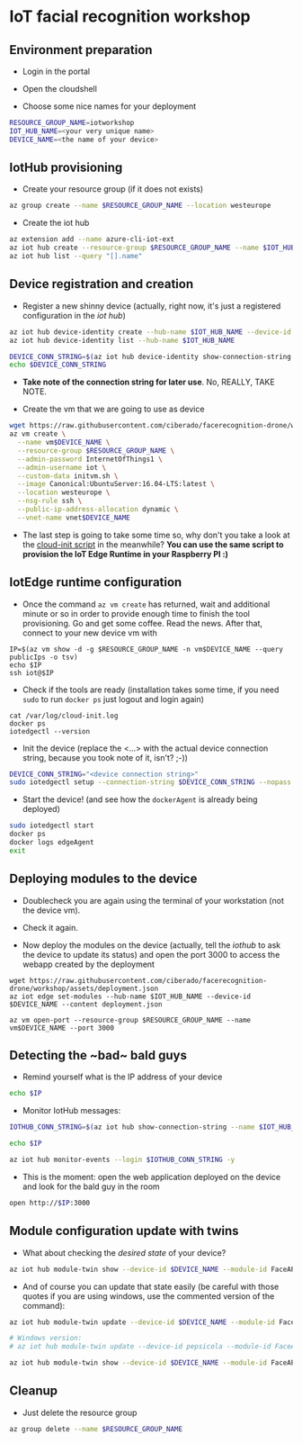 # IoT facial recognition workshop

## Environment preparation

* Login in the portal

* Open the cloudshell

* Choose some nice names for your deployment

```bash
RESOURCE_GROUP_NAME=iotworkshop
IOT_HUB_NAME=<your very unique name>
DEVICE_NAME=<the name of your device>
```

## IotHub provisioning

* Create your resource group (if it does not exists) 

```bash
az group create --name $RESOURCE_GROUP_NAME --location westeurope
```

* Create the iot hub

```bash
az extension add --name azure-cli-iot-ext
az iot hub create --resource-group $RESOURCE_GROUP_NAME --name $IOT_HUB_NAME --sku S1
az iot hub list --query "[].name"
```

## Device registration and creation

* Register a new shinny device (actually, right now, it's just a registered configuration in the *iot hub*)

```bash
az iot hub device-identity create --hub-name $IOT_HUB_NAME --device-id $DEVICE_NAME --edge-enabled
az iot hub device-identity list --hub-name $IOT_HUB_NAME

DEVICE_CONN_STRING=$(az iot hub device-identity show-connection-string --device-id $DEVICE_NAME --hub-name $IOT_HUB_NAME --query connectionString --output tsv)
echo $DEVICE_CONN_STRING
```

* **Take note of the connection string for later use**. No, REALLY, TAKE NOTE.

* Create the vm that we are going to use as device

```bash
wget https://raw.githubusercontent.com/ciberado/facerecognition-drone/workshop/assets/initvm.sh
az vm create \
  --name vm$DEVICE_NAME \
  --resource-group $RESOURCE_GROUP_NAME \
  --admin-password InternetOfThings1 \
  --admin-username iot \
  --custom-data initvm.sh \
  --image Canonical:UbuntuServer:16.04-LTS:latest \
  --location westeurope \
  --nsg-rule ssh \
  --public-ip-address-allocation dynamic \
  --vnet-name vnet$DEVICE_NAME
```

* The last step is going to take some time so, why don't you take a look at the [cloud-init script](initvm.sh) in the meanwhile? **You can use the same script to provision the IoT Edge Runtime in your Raspberry PI  :)**

## IotEdge runtime configuration

* Once the command `az vm create` has returned, wait and additional minute or so in order to provide enough time to finish the tool provisioning. Go and get some coffee. Read the news. After that, connect to your new device vm with 

```
IP=$(az vm show -d -g $RESOURCE_GROUP_NAME -n vm$DEVICE_NAME --query publicIps -o tsv)
echo $IP
ssh iot@$IP
```

* Check if the tools are ready (installation takes some time, if you need `sudo` to run `docker ps` just logout and login again)

```
cat /var/log/cloud-init.log
docker ps
iotedgectl --version
```

* Init the device (replace the <...> with the actual device connection string, because you took note of it, isn't? ;-))
 
```bash
DEVICE_CONN_STRING="<device connection string>"
sudo iotedgectl setup --connection-string $DEVICE_CONN_STRING --nopass
```

* Start the device! (and see how the `dockerAgent` is already being deployed)

```bash
sudo iotedgectl start
docker ps
docker logs edgeAgent
exit
```

## Deploying modules to the device

* Doublecheck you are again using the terminal of your workstation (not the device vm). 

* Check it again.

* Now deploy the modules on the device (actually, tell the *iothub* to ask the device to update its status) and open the port 3000 to access the webapp created by the deployment

```
wget https://raw.githubusercontent.com/ciberado/facerecognition-drone/workshop/assets/deployment.json
az iot edge set-modules --hub-name $IOT_HUB_NAME --device-id $DEVICE_NAME --content deployment.json

az vm open-port --resource-group $RESOURCE_GROUP_NAME --name vm$DEVICE_NAME --port 3000  
```

## Detecting the ~bad~ bald guys

* Remind yourself what is the IP address of your device

```bash
echo $IP
```

* Monitor IotHub messages:

```bash
IOTHUB_CONN_STRING=$(az iot hub show-connection-string --name $IOT_HUB_NAME --query connectionString --output tsv)

echo $IP

az iot hub monitor-events --login $IOTHUB_CONN_STRING -y
```

* This is the moment: open the web application deployed on the device and look for the bald guy in the room

```bash
open http://$IP:3000
```

## Module configuration update with twins

* What about checking the *desired state* of your device? 

```bash
az iot hub module-twin show --device-id $DEVICE_NAME --module-id FaceAPIServerModule --login "$IOTHUB_CONN_STRING" --resource-group $RESOURCE_GROUP_NAME
```

* And of course you can update that state easily (be careful with those quotes if you are using windows, use the commented version of the command):

```bash
az iot hub module-twin update --device-id $DEVICE_NAME --module-id FaceAPIServerModule --login "$IOTHUB_CONN_STRING" --resource-group $RESOURCE_GROUP_NAME --set properties.desired='{"apiKey":"12345", "sirenIP": "0.0.0.0"}'

# Windows version:
# az iot hub module-twin update --device-id pepsicola --module-id FaceAPIServerModule --login "HostName=ciberadoiothubdemo.azure-devices.net;SharedAccessKeyName=iothubowner;SharedAccessKey=WrRmz16n3Cqmg2UPx+ALhCE50ys7ZOFUwW0f7WKoicg=" --resource-group iotworkshop --set properties.desired="{\"apiKey\":\"12345\", \"sirenIP\": \"0.0.0.0\"}"

az iot hub module-twin show --device-id $DEVICE_NAME --module-id FaceAPIServerModule --login "$IOTHUB_CONN_STRING" --resource-group $RESOURCE_GROUP_NAME
```

## Cleanup

* Just delete the resource group

```bash
az group delete --name $RESOURCE_GROUP_NAME
```